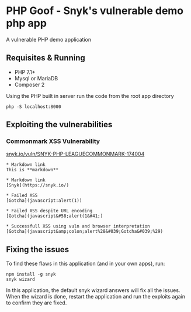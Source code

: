 # PHP Goof - Snyk's vulnerable demo php app

A vulnerable PHP demo application

## Requisites & Running 

- PHP 7.1+
- Mysql or MariaDB 
- Composer 2

Using the PHP built in server run the code from the root app directory

```
php -S localhost:8000
```

## Exploiting the vulnerabilities

### Commonmark XSS Vulnerability

[snyk.io/vuln/SNYK-PHP-LEAGUECOMMONMARK-174004](https://snyk.io/vuln/SNYK-PHP-LEAGUECOMMONMARK-174004)

```
* Markdown link
This is **markdown**

* Markdown link
[Snyk](https://snyk.io/)

* Failed XSS
[Gotcha](javascript:alert(1))

* Failed XSS despite URL encoding
[Gotcha](javascript&#58;alert(1&#41;)

* Successfull XSS using vuln and browser interpretation 
[Gotcha](javascript&amp;colon;alert%28&#039;Gotcha&#039;%29)
```

## Fixing the issues
To find these flaws in this application (and in your own apps), run:

```
npm install -g snyk
snyk wizard
```

In this application, the default snyk wizard answers will fix all the issues. When the wizard is done, restart the application and run the exploits again to confirm they are fixed.